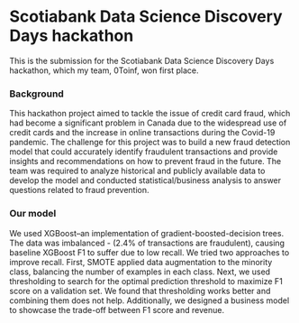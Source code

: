 # Scotiabank Data Science Discovery Days hackathon

This is the submission for the Scotiabank Data Science Discovery Days hackathon, which my team, 0Toinf, won first place.

### Background
This hackathon project aimed to tackle the issue of credit card fraud, which had become a significant problem in Canada due to the widespread use of credit cards and the increase in online transactions during the Covid-19 pandemic. The challenge for this project was to build a new fraud detection model that could accurately identify fraudulent transactions and provide insights and recommendations on how to prevent fraud in the future. The team was required to analyze historical and publicly available data to develop the model and conducted statistical/business analysis to answer questions related to fraud prevention.

### Our model
We used XGBoost–an implementation of gradient-boosted-decision trees. The data
was imbalanced - (2.4% of transactions are fraudulent), causing baseline XGBoost F1 to suffer
due to low recall.
We tried two approaches to improve recall. First, SMOTE applied data augmentation to
the minority class, balancing the number of examples in each class. Next, we used
thresholding to search for the optimal prediction threshold to maximize F1 score on a
validation set. We found that thresholding works better and combining them does not help. Additionally, we designed a business model to showcase the trade-off between F1 score and revenue. 


